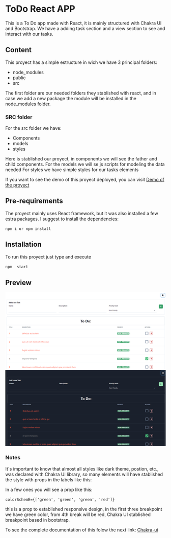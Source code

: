 # ToDo React APP

This is a To Do app made with React, it is mainly structured with Chakra UI and Bootstrap.
We have a adding task section and a view section to see and interact with our tasks.

## Content

This proyect has a simple estructure in wich we have 3 principal folders:

- node_modules
- public
- src

The first folder are our needed folders they stablished with react, and in case we add a new package the module will be installed in the node_modules folder.

### SRC folder

For the src folder we have:

- Components
- models
- styles

Here is stablished our proyect, in components we will see the father and child components.
For the models we will se js scripts for modeling the data needed
For styles we have simple styles for our tasks elements

If you want to see the demo of this proyect deployed, you can visit [Demo of the proyect]()

## Pre-requirements

The proyect mainly uses React framework, but it was also installed a few estra packages.
I suggest to install the dependencies:

    npm i or npm install

## Installation

To run this proyect just type and execute

```bash
npm  start
```

## Preview

![](/darkPreview.png)
![](/wPreview.png)

### Notes

It´s important to know that almost all styles like dark theme, postion, etc., was declared with
Chakra UI library, so many elements will have stablished the style with props in the labels like
this:
<example colorScheme='green' ></example>

In a few ones you will see a prop like this:

    colorSchemE={['green', 'green', 'green', 'red']}

this is a prop to established responsive design, in the first three breakpoint we have green color,
from 4th break will be red, Chakra UI stablished breakpoint based in bootstrap.

To see the complete documentation of this folow the next link:
[Chakra-ui](https://chakra-ui.com/docs/styled-system/features/responsive-styles)
